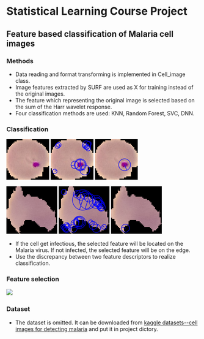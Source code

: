 # Statistical Learning Course Project 

## Feature based classification of Malaria cell images

### Methods

* Data reading and format transforming is implemented in Cell_image class.
* Image features extracted by SURF are used as X for training instead of the original images.
* The feature which representing the original image is selected based on the sum of the Harr wavelet response.
* Four classification methods are used: KNN, Random Forest, SVC, DNN.


### Classification

![original image](pics/feature/f.png 'infected cell')
![features detected by SURF](pics/feature/allfeature_f.png 'features detected by SURF')
![key feature after selection](pics/feature/onefeature_f.png 'key feature after selection')

![original image](pics/feature/u.png 'infected cell')
![features detected by SURF](pics/feature/allfeature_u.png 'features detected by SURF')
![key feature after selection](pics/feature/onefeature_u.png 'key feature after selection')

* If the cell get infectious, the selected feature will be located on the Malaria virus. If not infected, the selected feature will be on the edge.
* Use the discrepancy between two feature descriptors to realize classification.

### Feature selection

![](http://latex.codecogs.com/gif.latex?\\max\\sum_{f\\inF}{(\\sum{|dx|_f}+\\sum{|dy|}_f)})

### Dataset

* The dataset is omitted. It can be downloaded from [kaggle datasets--cell images for detecting malaria](https://www.kaggle.com/iarunava/cell-images-for-detecting-malaria) and put it in project dictory. 
